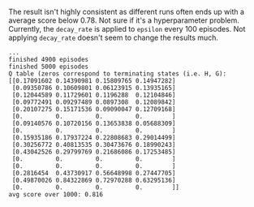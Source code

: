 The result isn't highly consistent as different runs often ends up with a average score below 0.78. Not sure if it's a hyperparameter problem. Currently, the `decay_rate` is applied to `epsilon` every 100 episodes. Not applying `decay_rate` doesn't seem to change the results much.

```
...
finished 4900 episodes
finished 5000 episodes
Q table (zeros correspond to terminating states (i.e. H, G):
[[0.17091602 0.14390981 0.15809765 0.14947282]
 [0.09350786 0.10609801 0.06123915 0.13935165]
 [0.12044589 0.11729601 0.1196288  0.12104846]
 [0.09772491 0.09297489 0.0897308  0.12089842]
 [0.20107275 0.15171536 0.09090047 0.12709168]
 [0.         0.         0.         0.        ]
 [0.09140576 0.10720156 0.13653838 0.05688309]
 [0.         0.         0.         0.        ]
 [0.15935186 0.17937224 0.22808683 0.29014499]
 [0.30256772 0.40813535 0.30473676 0.18990243]
 [0.43042526 0.29799769 0.21686086 0.17253485]
 [0.         0.         0.         0.        ]
 [0.         0.         0.         0.        ]
 [0.2816454  0.43730917 0.56648998 0.27447705]
 [0.49870026 0.84322869 0.72970288 0.63295136]
 [0.         0.         0.         0.        ]]
avg score over 1000: 0.816
```